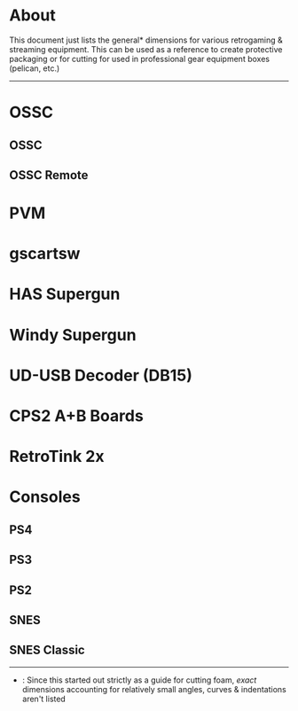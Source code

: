 # About

This document just lists the general* dimensions for various retrogaming & streaming equipment. This can be used as a reference to create protective packaging or for cutting for used in professional gear equipment boxes (pelican, etc.)

--- - --- - --- 

# 	OSSC

## 	OSSC

## 	OSSC Remote

# 	PVM

# 	gscartsw

# 	HAS Supergun

# 	Windy Supergun

# 	UD-USB Decoder (DB15)

# 	CPS2 A+B Boards

# 	RetroTink 2x

# 	Consoles

## 	PS4

## 	PS3

## 	PS2

## 	SNES

## 	SNES Classic


--- - --- - --- - --- - --- - --- - --- - ---

* : Since this started out strictly as a guide for cutting foam, *exact* dimensions accounting for relatively small angles, curves & indentations aren't listed
